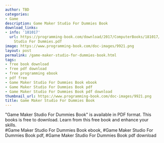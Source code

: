 ```yaml
---
author: TBD
categories:
- Game
description: Game Maker Studio For Dummies Book
download_links:
- info: '181017'
  url: https://programming-book.com/download/2017/ComputerBooks/181017/Game Maker
    Studio For Dummies.pdf
image: https://www.programming-book.com/doc-images/9921.png
layout: post
permalink: /game-maker-studio-for-dummies-book.html
tags:
- free book download
- free pdf download
- free programming ebook
- pdf free
- Game Maker Studio For Dummies Book ebook
- Game Maker Studio For Dummies Book pdf
- Game Maker Studio For Dummies Book pdf download
thumbnail_url: https://www.programming-book.com/doc-images/9921.png
title: Game Maker Studio For Dummies Book
---
```


 
<div class="item-desc text-justify">
  "Game Maker Studio For Dummies Book" is available in PDF format. This books is free to download. Learn from this free book and enhance your skills.
  <br>
  #Game Maker Studio For Dummies Book ebook, #Game Maker Studio For Dummies Book pdf, #Game Maker Studio For Dummies Book pdf download
</div>